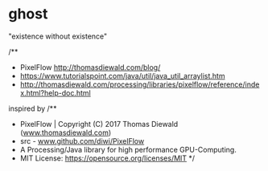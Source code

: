 # ghost
"existence without existence"

/**
 * PixelFlow http://thomasdiewald.com/blog/
 * https://www.tutorialspoint.com/java/util/java_util_arraylist.htm
 * http://thomasdiewald.com/processing/libraries/pixelflow/reference/index.html?help-doc.html
 
 inspired by
 /**
 * PixelFlow | Copyright (C) 2017 Thomas Diewald (www.thomasdiewald.com)
 * src  - www.github.com/diwi/PixelFlow
 * A Processing/Java library for high performance GPU-Computing.
 * MIT License: https://opensource.org/licenses/MIT
 */
